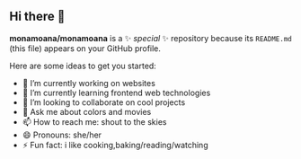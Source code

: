 ## Hi there 👋


**monamoana/monamoana** is a ✨ _special_ ✨ repository because its `README.md` (this file) appears on your GitHub profile.

Here are some ideas to get you started:

- 🔭 I’m currently working on websites
- 🌱 I’m currently learning frontend web technologies
- 👯 I’m looking to collaborate on cool projects
- 💬 Ask me about colors and movies
- 📫 How to reach me: shout to the skies
- 😄 Pronouns: she/her
- ⚡ Fun fact: i like cooking,baking/reading/watching


